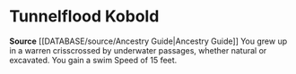 ﻿---
id: '98'
name: Tunnelflood Kobold
rarity: Common
rus_type_level: null
source: '[[DATABASE/source/Ancestry Guide|Ancestry Guide]]'
trait: null
type: Heritage

---
# Tunnelflood Kobold

**Source** [[DATABASE/source/Ancestry Guide|Ancestry Guide]] 
You grew up in a warren crisscrossed by underwater passages, whether natural or excavated. You gain a swim Speed of 15 feet.